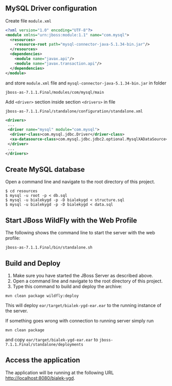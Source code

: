 MySQL Driver configuration
-------------------------

Create file `module.xml`

```xml
<?xml version="1.0" encoding="UTF-8"?> 
<module xmlns="urn:jboss:module:1.1" name="com.mysql">
  <resources>
    <resource-root path="mysql-connector-java-5.1.34-bin.jar"/>
  </resources>
  <dependencies>
    <module name="javax.api"/>
    <module name="javax.transaction.api"/>
  </dependencies>
</module>
```

and store `module.xml` file and `mysql-connector-java-5.1.34-bin.jar` in folder

```
jboss-as-7.1.1.Final/modules/com/mysql/main
```

Add `<driver>` section inside section `<drivers>` in file

```
jboss-as-7.1.1.Final/standalone/configuration/standalone.xml
```

```xml
<drivers>
 ...
 <driver name="mysql" module="com.mysql">
  <driver-class>com.mysql.jdbc.Driver</driver-class>
  <xa-datasource-class>com.mysql.jdbc.jdbc2.optional.MysqlXADataSource</xa-datasource-class>
 </driver>
 ...
</drivers>
```

Create MySQL database
-------------------------

Open a command line and navigate to the root directory of this project.

```
$ cd resources
$ mysql -u root -p < db.sql
$ mysql -u bialekygd -p -D bialekygd < structure.sql
$ mysql -u bialekygd -p -D bialekygd < data.sql
```

Start JBoss WildFly with the Web Profile
-------------------------

The following shows the command line to start the server with the web profile:
```
jboss-as-7.1.1.Final/bin/standalone.sh
```

Build and Deploy
-------------------------

1. Make sure you have started the JBoss Server as described above.
2. Open a command line and navigate to the root directory of this project.
3. Type this command to build and deploy the archive:
```
mvn clean package wildfly:deploy
```
This will deploy `ear/target/bialek-ygd-ear.ear` to the running instance of the server.

If something goes wrong with connection to running server simply run 

```
mvn clean package
```

and copy `ear/target/bialek-ygd-ear.ear` to `jboss-7.1.1.Final/standalone/deployments`

Access the application 
---------------------

The application will be running at the following URL <http://localhost:8080/bialek-ygd>.
